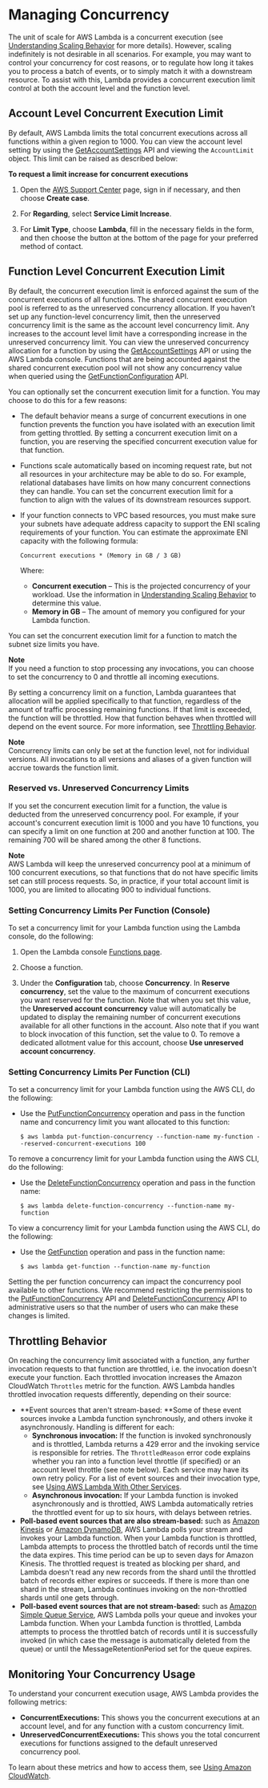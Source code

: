 # Managing Concurrency<a name="concurrent-executions"></a>

 The unit of scale for AWS Lambda is a concurrent execution \(see [Understanding Scaling Behavior](scaling.md) for more details\)\. However, scaling indefinitely is not desirable in all scenarios\. For example, you may want to control your concurrency for cost reasons, or to regulate how long it takes you to process a batch of events, or to simply match it with a downstream resource\. To assist with this, Lambda provides a concurrent execution limit control at both the account level and the function level\.

## Account Level Concurrent Execution Limit<a name="concurrent-execution-safety-limit"></a>

By default, AWS Lambda limits the total concurrent executions across all functions within a given region to 1000\. You can view the account level setting by using the [GetAccountSettings](API_GetAccountSettings.md) API and viewing the `AccountLimit` object\. This limit can be raised as described below:<a name="increase-concurrent-executions-limit"></a>

**To request a limit increase for concurrent executions**

1. Open the [AWS Support Center](https://console.aws.amazon.com/support/home#/) page, sign in if necessary, and then choose **Create case**\.

1. For **Regarding**, select **Service Limit Increase**\.

1. For **Limit Type**, choose **Lambda**, fill in the necessary fields in the form, and then choose the button at the bottom of the page for your preferred method of contact\.

## Function Level Concurrent Execution Limit<a name="per-function-concurrency"></a>

By default, the concurrent execution limit is enforced against the sum of the concurrent executions of all functions\. The shared concurrent execution pool is referred to as the unreserved concurrency allocation\. If you haven’t set up any function\-level concurrency limit, then the unreserved concurrency limit is the same as the account level concurrency limit\. Any increases to the account level limit have a corresponding increase in the unreserved concurrency limit\. You can view the unreserved concurrency allocation for a function by using the [GetAccountSettings](API_GetAccountSettings.md) API or using the AWS Lambda console\. Functions that are being accounted against the shared concurrent execution pool will not show any concurrency value when queried using the [GetFunctionConfiguration](API_GetFunctionConfiguration.md) API\.

You can optionally set the concurrent execution limit for a function\. You may choose to do this for a few reasons:
+ The default behavior means a surge of concurrent executions in one function prevents the function you have isolated with an execution limit from getting throttled\. By setting a concurrent execution limit on a function, you are reserving the specified concurrent execution value for that function\.
+ Functions scale automatically based on incoming request rate, but not all resources in your architecture may be able to do so\. For example, relational databases have limits on how many concurrent connections they can handle\. You can set the concurrent execution limit for a function to align with the values of its downstream resources support\.
+ If your function connects to VPC based resources, you must make sure your subnets have adequate address capacity to support the ENI scaling requirements of your function\. You can estimate the approximate ENI capacity with the following formula:

  ```
  Concurrent executions * (Memory in GB / 3 GB)
  ```

  Where:
  + **Concurrent execution** – This is the projected concurrency of your workload\. Use the information in [Understanding Scaling Behavior](scaling.md) to determine this value\.
  + **Memory in GB** – The amount of memory you configured for your Lambda function\.

You can set the concurrent execution limit for a function to match the subnet size limits you have\.

**Note**  
If you need a function to stop processing any invocations, you can choose to set the concurrency to 0 and throttle all incoming executions\.

By setting a concurrency limit on a function, Lambda guarantees that allocation will be applied specifically to that function, regardless of the amount of traffic processing remaining functions\. If that limit is exceeded, the function will be throttled\. How that function behaves when throttled will depend on the event source\. For more information, see [Throttling Behavior](#throttling-behavior)\.

**Note**  
Concurrency limits can only be set at the function level, not for individual versions\. All invocations to all versions and aliases of a given function will accrue towards the function limit\.

### Reserved vs\. Unreserved Concurrency Limits<a name="reserved-vs-unreserved-concurrency-limits"></a>

If you set the concurrent execution limit for a function, the value is deducted from the unreserved concurrency pool\. For example, if your account's concurrent execution limit is 1000 and you have 10 functions, you can specify a limit on one function at 200 and another function at 100\. The remaining 700 will be shared among the other 8 functions\. 

**Note**  
AWS Lambda will keep the unreserved concurrency pool at a minimum of 100 concurrent executions, so that functions that do not have specific limits set can still process requests\. So, in practice, if your total account limit is 1000, you are limited to allocating 900 to individual functions\. 

### Setting Concurrency Limits Per Function \(Console\)<a name="per-function-concurrency-console"></a>

To set a concurrency limit for your Lambda function using the Lambda console, do the following:

1. Open the Lambda console [Functions page](https://console.aws.amazon.com/lambda/home#/functions)\.

1. Choose a function\.

1. Under the **Configuration** tab, choose **Concurrency**\. In **Reserve concurrency**, set the value to the maximum of concurrent executions you want reserved for the function\. Note that when you set this value, the **Unreserved account concurrency** value will automatically be updated to display the remaining number of concurrent executions available for all other functions in the account\. Also note that if you want to block invocation of this function, set the value to 0\. To remove a dedicated allotment value for this account, choose **Use unreserved account concurrency**\.

### Setting Concurrency Limits Per Function \(CLI\)<a name="per-function-concurrency-cli"></a>

To set a concurrency limit for your Lambda function using the AWS CLI, do the following:
+ Use the [PutFunctionConcurrency](API_PutFunctionConcurrency.md) operation and pass in the function name and concurrency limit you want allocated to this function:

  ```
  $ aws lambda put-function-concurrency --function-name my-function --reserved-concurrent-executions 100
  ```

To remove a concurrency limit for your Lambda function using the AWS CLI, do the following:
+ Use the [DeleteFunctionConcurrency](API_DeleteFunctionConcurrency.md) operation and pass in the function name:

  ```
  $ aws lambda delete-function-concurrency --function-name my-function  
  ```

To view a concurrency limit for your Lambda function using the AWS CLI, do the following:
+ Use the [GetFunction](API_GetFunction.md) operation and pass in the function name:

  ```
  $ aws lambda get-function --function-name my-function  
  ```

Setting the per function concurrency can impact the concurrency pool available to other functions\. We recommend restricting the permissions to the [PutFunctionConcurrency](API_PutFunctionConcurrency.md) API and [DeleteFunctionConcurrency](API_DeleteFunctionConcurrency.md) API to administrative users so that the number of users who can make these changes is limited\.

## Throttling Behavior<a name="throttling-behavior"></a>

On reaching the concurrency limit associated with a function, any further invocation requests to that function are throttled, i\.e\. the invocation doesn't execute your function\. Each throttled invocation increases the Amazon CloudWatch `Throttles` metric for the function\. AWS Lambda handles throttled invocation requests differently, depending on their source: 
+ **Event sources that aren't stream\-based: **Some of these event sources invoke a Lambda function synchronously, and others invoke it asynchronously\. Handling is different for each:
  + **Synchronous invocation:** If the function is invoked synchronously and is throttled, Lambda returns a 429 error and the invoking service is responsible for retries\. The `ThrottledReason` error code explains whether you ran into a function level throttle \(if specified\) or an account level throttle \(see note below\)\. Each service may have its own retry policy\. For a list of event sources and their invocation type, see [Using AWS Lambda With Other Services](lambda-services.md)\. 
  + **Asynchronous invocation:** If your Lambda function is invoked asynchronously and is throttled, AWS Lambda automatically retries the throttled event for up to six hours, with delays between retries\.
+ **Poll\-based event sources that are also stream\-based:** such as [Amazon Kinesis](https://docs.aws.amazon.com/kinesis/latest/dev/) or [Amazon DynamoDB](https://docs.aws.amazon.com/amazondynamodb/latest/developerguide/), AWS Lambda polls your stream and invokes your Lambda function\. When your Lambda function is throttled, Lambda attempts to process the throttled batch of records until the time the data expires\. This time period can be up to seven days for Amazon Kinesis\. The throttled request is treated as blocking per shard, and Lambda doesn't read any new records from the shard until the throttled batch of records either expires or succeeds\. If there is more than one shard in the stream, Lambda continues invoking on the non\-throttled shards until one gets through\. 
+ **Poll\-based event sources that are not stream\-based:** such as [Amazon Simple Queue Service](https://docs.aws.amazon.com/AWSSimpleQueueService/latest/SQSDeveloperGuide/sqs-getting-started.html), AWS Lambda polls your queue and invokes your Lambda function\. When your Lambda function is throttled, Lambda attempts to process the throttled batch of records until it is successfully invoked \(in which case the message is automatically deleted from the queue\) or until the MessageRetentionPeriod set for the queue expires\. 

## Monitoring Your Concurrency Usage<a name="monitoring-concurrent-usage"></a>

To understand your concurrent execution usage, AWS Lambda provides the following metrics:
+ **ConcurrentExecutions:** This shows you the concurrent executions at an account level, and for any function with a custom concurrency limit\.
+ **UnreservedConcurrentExecutions:** This shows you the total concurrent executions for functions assigned to the default unreserved concurrency pool\.

To learn about these metrics and how to access them, see [Using Amazon CloudWatch](monitoring-functions.md)\. 
